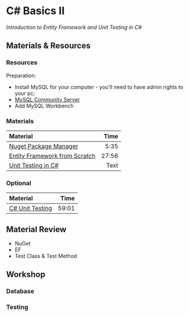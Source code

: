 # C# Basics II
*Introduction to Entity Framework and Unit Testing in C#*

## Materials & Resources
### Resources
Preparation:
- Install MySQL for your computer - you'll need to have admin rights to your pc;
- [MySQL Community Server](https://dev.mysql.com/downloads/mysql/)
- Add MySQL Workbench

### Materials
| Material | Time |
|:---------|-----:|
| [Nuget Package Manager](https://www.youtube.com/watch?v=F8sx49NdCNk) | 5:35 |
| [Entity Framework from Scratch](https://www.youtube.com/watch?v=ZX7_12fwQLU) | 27:56 |
| [Unit Testing in C#](https://msdn.microsoft.com/en-us/library/hh694602.aspx) | Text |

### Optional
| Material | Time |
|:---------|-----:|
| [C# Unit Testing](https://www.youtube.com/watch?v=8YFZBNFm0OM) | 59:01 |

## Material Review
 - NuGet
 - EF
 - Test Class & Test Method

## Workshop

### Database

### Testing